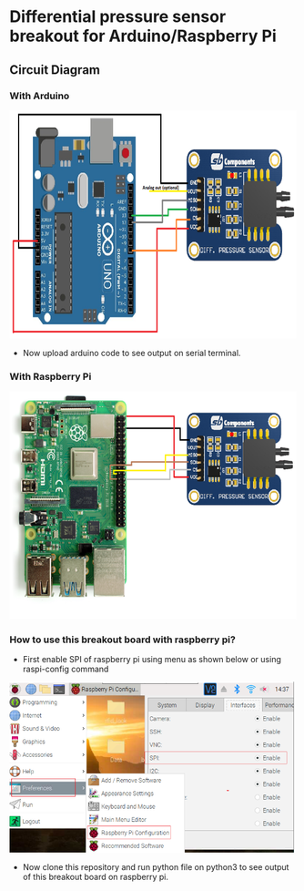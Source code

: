 # Differential pressure sensor breakout for Arduino/Raspberry Pi

## Circuit Diagram

### With Arduino

<img src="images/diff_pressure_arduino.png" width="700" height="400" />

* Now upload arduino code to see output on serial terminal. 

### With Raspberry Pi
<img src="images/diff_pressure_raspberry.png" width="600" height="400" />

### How to use this breakout board with raspberry pi?

* First enable SPI of raspberry pi using menu as shown below or using raspi-config command

<img src="images/raspi-configuration-spi.PNG" height="300" width="500" />

* Now clone this repository and run python file on python3 to see output of this breakout board on raspberry pi.
